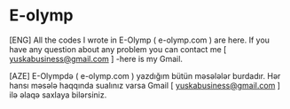 # E-olymp
[ENG] All the codes I wrote in E-Olymp ( e-olymp.com  ) are here. If you have any question about any problem you can contact me [ yuskabusiness@gmail.com ] -here is my Gmail. 

[AZE] E-Olympdə ( e-olymp.com ) yazdığım bütün məsələlər burdadır. Hər hansı məsələ haqqında sualınız varsa Gmail [ yuskabusiness@gmail.com ] ilə əlaqə saxlaya bilərsiniz. 

